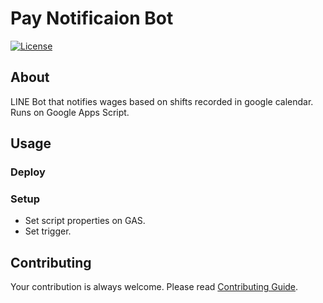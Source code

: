# Pay Notificaion Bot

[![License](https://img.shields.io/github/license/rmuraix/pnbot)](./LICENSE)

## About

LINE Bot that notifies wages based on shifts recorded in google calendar. Runs on Google Apps Script.

## Usage

### Deploy

### Setup

- Set script properties on GAS.
- Set trigger.

## Contributing

Your contribution is always welcome. Please read [Contributing Guide](.github/CONTRIBUTING.md).
